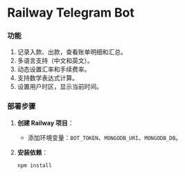 # Railway Telegram Bot

### 功能
1. 记录入款、出款，查看账单明细和汇总。
2. 多语言支持（中文和英文）。
3. 动态设置汇率和手续费率。
4. 支持数学表达式计算。
5. 设置用户时区，显示当前时间。

### 部署步骤
1. **创建 Railway 项目**：
   - 添加环境变量：`BOT_TOKEN`、`MONGODB_URI`、`MONGODB_DB`。

2. **安装依赖**：
   ```bash
   npm install
